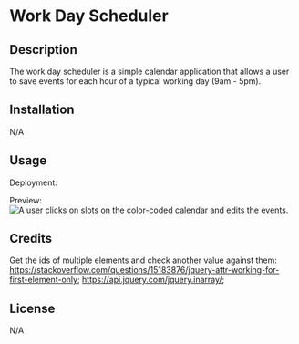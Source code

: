 # Work Day Scheduler

## Description

The work day scheduler is a simple calendar application that allows a user to save events for each hour of a typical working day (9am - 5pm).

## Installation

N/A

## Usage

Deployment:

Preview:
![A user clicks on slots on the color-coded calendar and edits the events.](./Assets/05-third-party-apis-homework-demo.gif)

## Credits

Get the ids of multiple elements and check another value against them: https://stackoverflow.com/questions/15183876/jquery-attr-working-for-first-element-only; https://api.jquery.com/jquery.inarray/;

## License

N/A
